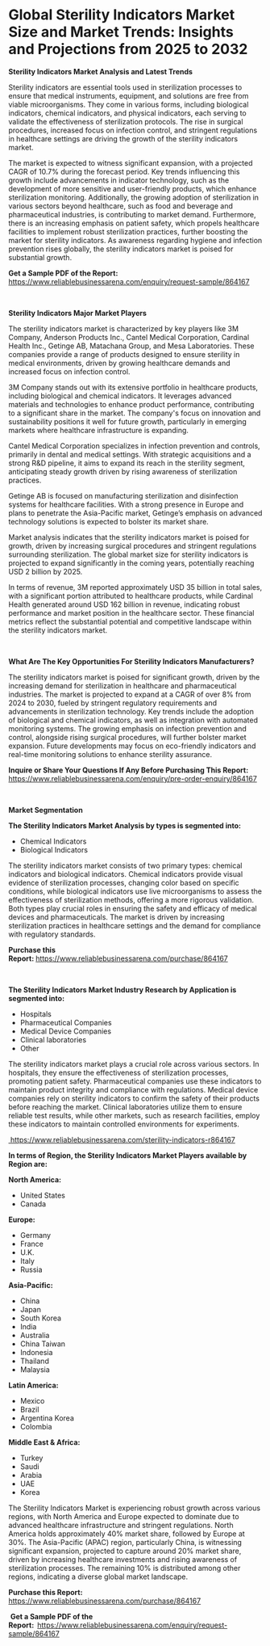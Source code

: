 <p><h1>Global Sterility Indicators Market Size and Market Trends: Insights and Projections from 2025 to 2032</h1></p><p><strong>Sterility Indicators Market Analysis and Latest Trends</strong></p>
<p><p>Sterility indicators are essential tools used in sterilization processes to ensure that medical instruments, equipment, and solutions are free from viable microorganisms. They come in various forms, including biological indicators, chemical indicators, and physical indicators, each serving to validate the effectiveness of sterilization protocols. The rise in surgical procedures, increased focus on infection control, and stringent regulations in healthcare settings are driving the growth of the sterility indicators market.</p><p>The market is expected to witness significant expansion, with a projected CAGR of 10.7% during the forecast period. Key trends influencing this growth include advancements in indicator technology, such as the development of more sensitive and user-friendly products, which enhance sterilization monitoring. Additionally, the growing adoption of sterilization in various sectors beyond healthcare, such as food and beverage and pharmaceutical industries, is contributing to market demand. Furthermore, there is an increasing emphasis on patient safety, which propels healthcare facilities to implement robust sterilization practices, further boosting the market for sterility indicators. As awareness regarding hygiene and infection prevention rises globally, the sterility indicators market is poised for substantial growth.</p></p>
<p><strong>Get a Sample PDF of the Report:&nbsp;</strong> <a href="https://www.reliablebusinessarena.com/enquiry/request-sample/864167?utm_campaign=3258&utm_medium=2&utm_source=Github&utm_content=ia&utm_term=13042025&utm_id=sterility-indicators">https://www.reliablebusinessarena.com/enquiry/request-sample/864167</a></p>
<p>&nbsp;</p>
<p><strong>Sterility Indicators Major Market Players</strong></p>
<p><p>The sterility indicators market is characterized by key players like 3M Company, Anderson Products Inc., Cantel Medical Corporation, Cardinal Health Inc., Getinge AB, Matachana Group, and Mesa Laboratories. These companies provide a range of products designed to ensure sterility in medical environments, driven by growing healthcare demands and increased focus on infection control.</p><p>3M Company stands out with its extensive portfolio in healthcare products, including biological and chemical indicators. It leverages advanced materials and technologies to enhance product performance, contributing to a significant share in the market. The company's focus on innovation and sustainability positions it well for future growth, particularly in emerging markets where healthcare infrastructure is expanding.</p><p>Cantel Medical Corporation specializes in infection prevention and controls, primarily in dental and medical settings. With strategic acquisitions and a strong R&D pipeline, it aims to expand its reach in the sterility segment, anticipating steady growth driven by rising awareness of sterilization practices.</p><p>Getinge AB is focused on manufacturing sterilization and disinfection systems for healthcare facilities. With a strong presence in Europe and plans to penetrate the Asia-Pacific market, Getinge’s emphasis on advanced technology solutions is expected to bolster its market share.</p><p>Market analysis indicates that the sterility indicators market is poised for growth, driven by increasing surgical procedures and stringent regulations surrounding sterilization. The global market size for sterility indicators is projected to expand significantly in the coming years, potentially reaching USD 2 billion by 2025.</p><p>In terms of revenue, 3M reported approximately USD 35 billion in total sales, with a significant portion attributed to healthcare products, while Cardinal Health generated around USD 162 billion in revenue, indicating robust performance and market position in the healthcare sector. These financial metrics reflect the substantial potential and competitive landscape within the sterility indicators market.</p></p>
<p>&nbsp;</p>
<p><strong>What Are The Key Opportunities For Sterility Indicators Manufacturers?</strong></p>
<p><p>The sterility indicators market is poised for significant growth, driven by the increasing demand for sterilization in healthcare and pharmaceutical industries. The market is projected to expand at a CAGR of over 8% from 2024 to 2030, fueled by stringent regulatory requirements and advancements in sterilization technology. Key trends include the adoption of biological and chemical indicators, as well as integration with automated monitoring systems. The growing emphasis on infection prevention and control, alongside rising surgical procedures, will further bolster market expansion. Future developments may focus on eco-friendly indicators and real-time monitoring solutions to enhance sterility assurance.</p></p>
<p><strong>Inquire or Share Your Questions If Any Before Purchasing This Report:</strong> <a href="https://www.reliablebusinessarena.com/enquiry/pre-order-enquiry/864167?utm_campaign=3258&utm_medium=2&utm_source=Github&utm_content=ia&utm_term=13042025&utm_id=sterility-indicators">https://www.reliablebusinessarena.com/enquiry/pre-order-enquiry/864167</a></p>
<p>&nbsp;</p>
<p><strong>Market Segmentation</strong></p>
<p><strong>The Sterility Indicators Market Analysis by types is segmented into:</strong></p>
<p><ul><li>Chemical Indicators</li><li>Biological Indicators</li></ul></p>
<p><p>The sterility indicators market consists of two primary types: chemical indicators and biological indicators. Chemical indicators provide visual evidence of sterilization processes, changing color based on specific conditions, while biological indicators use live microorganisms to assess the effectiveness of sterilization methods, offering a more rigorous validation. Both types play crucial roles in ensuring the safety and efficacy of medical devices and pharmaceuticals. The market is driven by increasing sterilization practices in healthcare settings and the demand for compliance with regulatory standards.</p></p>
<p><strong>Purchase this Report:&nbsp;</strong><a href="https://www.reliablebusinessarena.com/purchase/864167?utm_campaign=3258&utm_medium=2&utm_source=Github&utm_content=ia&utm_term=13042025&utm_id=sterility-indicators">https://www.reliablebusinessarena.com/purchase/864167</a></p>
<p>&nbsp;</p>
<p><strong>The Sterility Indicators Market Industry Research by Application is segmented into:</strong></p>
<p><ul><li>Hospitals</li><li>Pharmaceutical Companies</li><li>Medical Device Companies</li><li>Clinical laboratories</li><li>Other</li></ul></p>
<p><p>The sterility indicators market plays a crucial role across various sectors. In hospitals, they ensure the effectiveness of sterilization processes, promoting patient safety. Pharmaceutical companies use these indicators to maintain product integrity and compliance with regulations. Medical device companies rely on sterility indicators to confirm the safety of their products before reaching the market. Clinical laboratories utilize them to ensure reliable test results, while other markets, such as research facilities, employ these indicators to maintain controlled environments for experiments.</p></p>
<p><a href="https://www.reliablebusinessarena.com/sterility-indicators-r864167?utm_campaign=3258&utm_medium=2&utm_source=Github&utm_content=ia&utm_term=13042025&utm_id=sterility-indicators">&nbsp;https://www.reliablebusinessarena.com/sterility-indicators-r864167</a></p>
<p><strong>In terms of Region, the Sterility Indicators Market Players available by Region are:</strong></p>
<p>
    <p> <strong> North America: </strong>
        <ul>
            <li>United States</li>
            <li>Canada</li>
        </ul>
        </p> 
    <p> <strong> Europe: </strong>
        <ul>
            <li>Germany</li>
            <li>France</li>
            <li>U.K.</li>
            <li>Italy</li>
            <li>Russia</li>
        </ul>
        </p> 
    <p> <strong> Asia-Pacific: </strong>
        <ul>
            <li>China</li>
            <li>Japan</li>
            <li>South Korea</li>
            <li>India</li>
            <li>Australia</li>
            <li>China Taiwan</li>
            <li>Indonesia</li>
            <li>Thailand</li>
            <li>Malaysia</li>
        </ul>
        </p> 
    <p> <strong> Latin America: </strong>
        <ul>
            <li>Mexico</li>
            <li>Brazil</li>
            <li>Argentina Korea</li>
            <li>Colombia</li>
        </ul>
        </p> 
    <p> <strong> Middle East & Africa: </strong>
        <ul>
            <li>Turkey</li>
            <li>Saudi</li>
            <li>Arabia</li>
            <li>UAE</li>
            <li>Korea</li>
        </ul>
    </p>
    </p>
<p><p>The Sterility Indicators Market is experiencing robust growth across various regions, with North America and Europe expected to dominate due to advanced healthcare infrastructure and stringent regulations. North America holds approximately 40% market share, followed by Europe at 30%. The Asia-Pacific (APAC) region, particularly China, is witnessing significant expansion, projected to capture around 20% market share, driven by increasing healthcare investments and rising awareness of sterilization processes. The remaining 10% is distributed among other regions, indicating a diverse global market landscape.</p></p>
<p><strong>Purchase this Report: </strong><a href="https://www.reliablebusinessarena.com/purchase/864167?utm_campaign=3258&utm_medium=2&utm_source=Github&utm_content=ia&utm_term=13042025&utm_id=sterility-indicators">https://www.reliablebusinessarena.com/purchase/864167</a></p>
<p>&nbsp;<strong>Get a Sample PDF of the Report:&nbsp;&nbsp;</strong><a href="https://www.reliablebusinessarena.com/enquiry/request-sample/864167?utm_campaign=3258&utm_medium=2&utm_source=Github&utm_content=ia&utm_term=13042025&utm_id=sterility-indicators">https://www.reliablebusinessarena.com/enquiry/request-sample/864167</a></p>
<p><strong></strong></p>
<p><p></p><p></p><p></p></p>